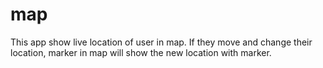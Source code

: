 # map

This app show live location of user in map. If they move and change their location, marker in map will show the new location with marker.
